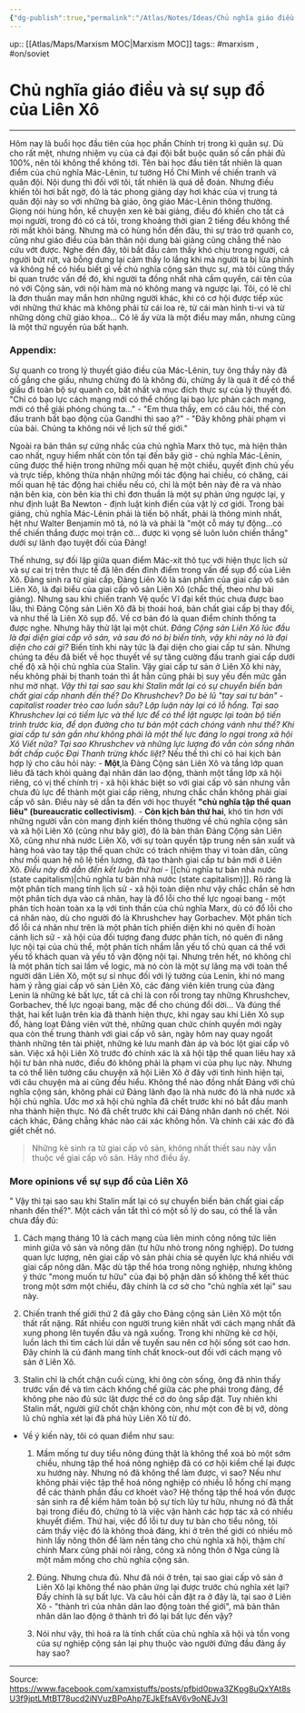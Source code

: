 ```yaml
---
{"dg-publish":true,"permalink":"/Atlas/Notes/Ideas/Chủ nghĩa giáo điều và sự sụp đổ của Liên Xô/"}
---
```


up:: [[Atlas/Maps/Marxism MOC\|Marxism MOC]]
tags:: #marxism , #on/soviet 

# Chủ nghĩa giáo điều và sự sụp đổ của Liên Xô
***
 Hôm nay là buổi học đầu tiên của học phần Chính trị trong kì quân sự. Dù cho rất mệt, nhưng nhiệm vụ của cả đại đội bắt buộc quân số cần phải đủ 100%, nên tôi không thể không tới. Tên bài học đầu tiên tất nhiên là quan điểm của chủ nghĩa Mác-Lênin, tư tưởng Hồ Chí Minh về chiến tranh và quân đội. Nội dung thì đối với tôi, tất nhiên là quá dễ đoán. Nhưng điều khiến tôi hơi bất ngờ, đó là tác phong giảng dạy hơi khác của vị trung tá quân đội này so với những bà giáo, ông giáo Mác-Lênin thông thường. Giọng nói hùng hồn, kể chuyện xen kẽ bài giảng, điều đó khiến cho tất cả mọi người, trong đó có cả tôi, trong khoảng thời gian 2 tiếng đều không thể rời mắt khỏi bảng. Nhưng mà có hùng hồn đến đâu, thì sự tráo trở quanh co, cũng như giáo điều của bản thân nội dung bài giảng cũng chẳng thể nào cứu vớt được. Nghe đến đây, tôi bắt đầu cảm thấy khó chịu trong người, cả người bứt rứt, và bỗng dưng lại cảm thấy lo lắng khi mà người ta bị lừa phỉnh và không hề có hiểu biết gì về chủ nghĩa cộng sản thực sự, mà tôi cũng thấy bi quan trước vấn đề đó, khi người ta đồng nhất nhà cầm quyền, cái tên của nó với Cộng sản, với nội hàm mà nó không mang và ngược lại. Tôi, có lẽ chỉ là đơn thuần may mắn hơn những người khác, khi có cơ hội được tiếp xúc với những thứ khác mà không phải từ cái loa rè, từ cái màn hình ti-vi và từ những dòng chữ giáo khoa... Có lẽ ấy vừa là một điều may mắn, nhưng cũng là một thứ nguyền rủa bất hạnh.

### **Appendix:**
Sự quanh co trong lý thuyết giáo điều của Mác-Lênin, tuy ông thầy này đã cố gắng che giấu, nhưng chừng đó là không đủ, chừng ấy là quá ít để có thể giấu đi toàn bộ sự quanh co, bất nhất và mục đích thực sự của lý thuyết đó. "Chỉ có bạo lực cách mạng mới có thể chống lại bạo lực phản cách mạng, mới có thể giải phóng chúng ta..." - "Em thưa thầy, em có câu hỏi, thế còn đấu tranh bất bạo động của Gandhi thì sao ạ?" - "Đây không phải phạm vi của bài. Chúng ta không nói về lịch sử thế giới."

Ngoài ra bản thân sự cứng nhắc của chủ nghĩa Marx thô tục, mà hiện thân cao nhất, nguy hiểm nhất còn tồn tại đến bây giờ - chủ nghĩa Mác-Lênin, cũng được thể hiện trong những mối quan hệ một chiều, quyết định chủ yếu và trực tiếp, không thừa nhận những mối tác động hai chiều, có chăng, cái mối quan hệ tác động hai chiều nếu có, chỉ là một bên này đẻ ra và nhào nặn bên kia, còn bên kia thì chỉ đơn thuần là một sự phản ứng ngược lại, y như định luật Ba Newton - định luật kinh điển của vật lý cơ giới. Trong bài giảng, chủ nghĩa Mác-Lênin phải là tiến bộ nhất, phải là thông minh nhất, hệt như Walter Benjamin mô tả, nó là và phải là "một cỗ máy tự động...có thể chiến thắng được mọi trận cờ... được kì vọng sẽ luôn luôn chiến thắng" dưới sự lãnh đạo tuyệt đối của Đảng!

Thế nhưng, sự đối lập giữa quan điểm Mác-xít thô tục với hiện thực lịch sử và sự cai trị trên thực tế đã lên đến đỉnh điểm trong vấn đề sụp đổ của Liên Xô. Đảng sinh ra từ giai cấp, Đảng Liên Xô là sản phẩm của giai cấp vô sản Liên Xô, là đại biểu của giai cấp vô sản Liên Xô (chắc thế, theo như bài giảng). Nhưng sau khi chiến tranh Vệ quốc Vĩ đại kết thúc chưa được bao lâu, thì Đảng Cộng sản Liên Xô đã bị thoái hoá, bản chất giai cấp bị thay đổi, và như thế là Liên Xô sụp đổ. Về cơ bản đó là quan điểm chính thống ta được nghe. Nhưng hãy thử lật lại một chút. *Đảng Cộng sản Liên Xô lúc đầu là đại diện giai cấp vô sản, và sau đó nó bị biến tính, vậy khi này nó là đại diện cho cái gì?* Biến tính khi này tức là đại diện cho giai cấp tư sản. Nhưng chúng ta đều đã biết về học thuyết về sự tăng cường đấu tranh giai cấp dưới chế độ xã hội chủ nghĩa của Stalin. Vậy giai cấp tư sản ở Liên Xô khi này, nếu không phải bị thanh toán thì ắt hẳn cũng phải bị suy yếu đến mức gần như mờ nhạt. *Vậy thì tại sao sau khi Stalin mất lại có sự chuyển biến bản chất giai cấp nhanh đến thế? Do Khrushchev? Do bè lũ "tay sai tư bản" - capitalist roader trèo cao luồn sâu? Lập luận này lại có lỗ hổng. Tại sao Khrushchev lại có tiềm lực và thế lực để có thể lật ngược lại toàn bộ tiến trình trước kia, để dọn đường cho tư bản một cách chóng vánh như thế? Khi giai cấp tư sản gần như không phải là một thế lực đáng lo ngại trong xã hội Xô Viết nữa? Tại sao Khrushchev và những lực lượng đó vẫn còn sống nhăn bất chấp cuộc Đại Thanh trừng khốc liệt?* Nếu thế thì chỉ có hai kịch bản hợp lý cho câu hỏi này: 
    - **Một**,là Đảng Cộng sản Liên Xô và tầng lớp quan liêu đã tách khỏi quảng đại nhân dân lao động, thành một tầng lớp xã hội riêng, có vị thế chính trị - xã hội khác biệt so với giai cấp vô sản nhưng vẫn chưa đủ lực để thành một giai cấp riêng, nhưng chắc chắn không phải giai cấp vô sản. Điều này sẽ dẫn ta đến với học thuyết **"chủ nghĩa tập thể quan liêu" (bureaucratic collectivism)**. 
    -   **Còn kịch bản thứ hai**, khó tin hơn với những người vẫn còn mang định kiến thông thường về chủ nghĩa cộng sản và xã hội Liên Xô (cũng như bây giờ), đó là bản thân Đảng Cộng sản Liên Xô, cũng như nhà nước Liên Xô, với sự toàn quyền tập trung nền sản xuất và hàng hoá vào tay tập thể quan chức có trách nhiệm thay vì toàn dân, cũng như mối quan hệ nô lệ tiền lương, đã tạo thành giai cấp tư bản mới ở Liên Xô. *Điều này đã dẫn đến kết luận thứ hai* - [[chủ nghĩa tư bản nhà nước (state capitalism)\|chủ nghĩa tư bản nhà nước (state capitalism)]]. Rõ ràng là một phân tích mang tính lịch sử - xã hội toàn diện như vậy chắc chắn sẽ hơn một phân tích dựa vào cá nhân, hay là đổ lỗi cho thế lực ngoại bang - một phân tích hoàn toàn xa lạ với tinh thần của chủ nghĩa Marx, dù có đổ lỗi cho cá nhân nào, dù cho người đó là Khrushchev hay Gorbachev. Một phân tích đổ lỗi cá nhân như trên là một phân tích phiến diện khi nó quên đi hoàn cảnh lịch sử - xã hội của đối tượng đang được phân tích, nó quên đi năng lực nội tại của chủ thể, một phân tích nhầm lẫn yếu tố chủ quan cá thể với yếu tố khách quan và yếu tố vận động nội tại. Nhưng trên hết, nó không chỉ là một phân tích sai lầm về logic, mà nó còn là một sự lăng mạ với toàn thể người dân Liên Xô, một sự sỉ nhục đối với lý tưởng của Lenin, khi nó mang hàm ý rằng giai cấp vô sản Liên Xô, các đảng viên kiên trung của đảng Lenin là những kẻ bất lực, tất cả chỉ là con rối trong tay những Khrushchev, Gorbachev, thế lực ngoại bang, mặc để cho chúng đổi dời... Và đúng thế thật, hai kết luận trên kia đã thành hiện thực, khi ngay sau khi Liên Xô sụp đổ, hàng loạt Đảng viên vứt thẻ, những quan chức chính quyền mới ngày qua còn thề trung thành với giai cấp vô sản, ngày hôm nay quay ngoắt thành những tên tài phiệt, những kẻ lưu manh đàn áp và bóc lột giai cấp vô sản. Việc xã hội Liên Xô trước đó chính xác là xã hội tập thể quan liêu hay xã hội tư bản nhà nước, điều đó không phải là phạm vi của phụ lục này. Nhưng ta có thể liên tưởng câu chuyện xã hội Liên Xô ở đây với tình hình hiện tại, với câu chuyện mà ai cũng đều hiểu. Không thể nào đồng nhất Đảng với chủ nghĩa cộng sản, không phải cứ Đảng lãnh đạo là nhà nước đó là nhà nước xã hội chủ nghĩa. Ước mơ xã hội chủ nghĩa đã chết trước khi nó bắt đầu manh nha thành hiện thực. Nó đã chết trước khi cái Đảng nhân danh nó chết. Nói cách khác, Đảng chẳng khác nào cái xác không hồn. Và chính cái xác đó đã giết chết nó.

> Những kẻ sinh ra từ giai cấp vô sản, không nhất thiết sau này vẫn thuộc về giai cấp vô sản. Hãy nhớ điều ấy.

### More opinions về sự sụp đổ của Liên Xô
" Vậy thì tại sao sau khi Stalin mất lại có sự chuyển biến bản chất giai cấp nhanh đến thế?". Một cách vắn tắt thì có một số lý do sau, có thể là vẫn chưa đầy đủ:

  1. Cách mạng tháng 10 là cách mạng của liên minh công nông tức liên minh giữa vô sản và nông dân (tư hữu nhỏ trong nông nghiệp). Do tương quan lực lượng, nên giai cấp vô sản phải chia sẻ quyền lực khá nhiều với giai cấp nông dân. Mặc dù tập thể hóa trong nông nghiệp, nhưng không ý thức "mong muốn tư hữu" của đại bộ phận dân số không thể kết thúc trong một sớm một chiều, đây chính là cơ sở cho "chủ nghĩa xét lại" sau này.

  2. Chiến tranh thế giới thứ 2 đã gây cho Đảng cộng sản Liên Xô một tổn thất rất nặng. Rất nhiều con người trung kiên nhất với cách mạng nhất đã xung phong lên tuyến đầu và ngã xuống. Trong khi những kẻ cơ hội, luồn lách thì tìm cách lủi dần về tuyến sau nên cơ hội sống sót cao hơn. Đây chính là cú đánh mang tính chất knock-out đối với cách mạng vô sản ở Liên Xô.

  3. Stalin chỉ là chốt chặn cuối cùng, khi ông còn sống, ông đã nhìn thấy trước vấn đề và tìm cách khống chế giữa các phe phái trong đảng, để không phe nào đủ sức lật được thế cờ do ông sắp đặt. Tuy nhiên khi Stalin mất, người giữ chốt chặn không còn, như một con đê bị vỡ, dòng lũ chủ nghĩa xét lại đã phá hủy Liên Xô từ đó.

- Về ý kiến này, tôi có quan điểm như sau:

    1. Mầm mống tư duy tiểu nông đúng thật là không thể xoá bỏ một sớm chiều, nhưng tập thể hoá nông nghiệp đã có cơ hội kiềm chế lại được xu hướng này. Nhưng nó đã không thể làm được, vì sao? Nếu như không phải việc tập thể hoá nông nghiệp có nhiều lỗ hổng chí mạng để các thành phần đầu cơ khoét vào? Hệ thống tập thể hoá vốn được sản sinh ra để kiềm hãm toàn bộ sự tích lũy tư hữu, nhưng nó đã thất bại trong điều đó, chứng tỏ là việc vận hành các hợp tác xã có nhiều khuyết điểm. Thứ hai, việc đổ lỗi tư duy tư bản cho tiểu nông, tôi cảm thấy việc đó là không thoả đáng, khi ở trên thế giới có nhiều mô hình lấy nông thôn để làm nền tảng cho chủ nghĩa xã hội, thậm chí chính Marx cũng phải nói rằng, công xã nông thôn ở Nga cũng là một mầm mống cho chủ nghĩa cộng sản.

    2. Đúng. Nhưng chưa đủ. Như đã nói ở trên, tại sao giai cấp vô sản ở Liên Xô lại không thể nào phản ứng lại được trước chủ nghĩa xét lại? Đấy chính là sự bất lực. Và câu hỏi cần đặt ra ở đây là, tại sao ở Liên Xô - "thành trì của nhân dân lao động toàn thế giới", mà bản thân nhân dân lao động ở thành trì đó lại bất lực đến vậy?

    3. Nói như vậy, thì hoá ra là tính chất của chủ nghĩa xã hội và tồn vong của sự nghiệp cộng sản lại phụ thuộc vào người đứng đầu đảng ấy hay sao?

***
Source: https://www.facebook.com/xamxistuffs/posts/pfbid0pwa3ZKpg8uQxYAt8sU3f9jptLMtBT78ucd2iNVuzBPoAhp7EJkEfsAV6v9oNEJv3l